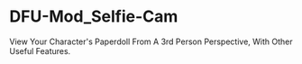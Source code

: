 # DFU-Mod_Selfie-Cam
 View Your Character's Paperdoll From A 3rd Person Perspective, With Other Useful Features.
